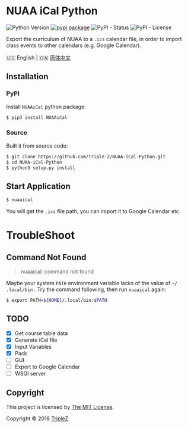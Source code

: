 # NUAA iCal Python

![Python Version](https://img.shields.io/badge/python-3.6-blue.svg)
[![pypi package](https://img.shields.io/pypi/v/NUAAiCal.svg)](https://pypi.python.org/pypi/NUAAiCal/)
![PyPI - Status](https://img.shields.io/pypi/status/NUAAiCal.svg)
![PyPI - License](https://img.shields.io/pypi/l/NUAAiCal.svg)

Export the curriculum of NUAA to a `.ics` calendar file, in order to import 
class events to other calendars (e.g. Google Calendar).

:us: English | :cn: [简体中文](/README_zh-hans.md)

## Installation

### PyPI

Install `NUAAiCal` python package:

```bash
$ pip3 install NUAAiCal
```

### Source

Built it from source code:

```bash
$ git clone https://github.com/Triple-Z/NUAA-iCal-Python.git
$ cd NUAA-iCal-Python
$ python3 setup.py install
```

## Start Application

```bash
$ nuaaical
```

You will get the `.ics` file path, you can import it to Google 
Calendar etc.

# TroubleShoot

## Command Not Found

> nuaaical: command not found

Maybe your system `PATH` environment variable lacks of the value of `~/
.local/bin` . Try the command following, then run `nuaaical` again:

```bash
$ export PATH=${HOME}/.local/bin:$PATH
``` 

## TODO

- [x] Get course table data
- [x] Generate iCal file
- [x] Input Variables
- [x] Pack
- [ ] GUI
- [ ] Export to Google Calendar
- [ ] WSGI server

## Copyright

This project is licensed by [The MIT License](/LICENSE.md).

Copyright &copy; 2018 [TripleZ](https://github.com/Triple-Z)

